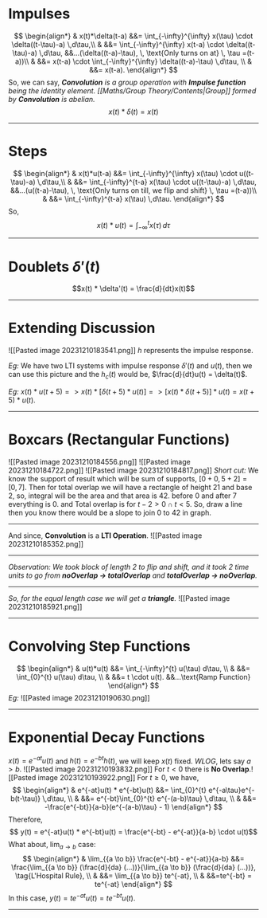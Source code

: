 # Impulses
$$
\begin{align*}
& x(t)*\delta(t-a) &&= \int_{-\infty}^{\infty} x(\tau) \cdot \delta((t-\tau)-a) \,d\tau,\\
& &&= \int_{-\infty}^{\infty} x(t-a) \cdot \delta((t-\tau)-a) \,d\tau, &&...(\delta((t-a)-\tau), \, \text{Only turns on at} \, \tau =(t-a))\\
& &&= x(t-a) \cdot \int_{-\infty}^{\infty} \delta((t-a)-\tau) \,d\tau, \\
& &&= x(t-a).
\end{align*}
$$
So, we can say, ***Convolution** is a group operation with **Impulse function** being the identity element. [[Maths/Group Theory/Contents|Group]] formed by **Convolution** is abelian.*$$x(t)*\delta(t) = x(t)$$
***
# Steps
$$
\begin{align*}
& x(t)*u(t-a) &&= \int_{-\infty}^{\infty} x(\tau) \cdot u((t-\tau)-a) \,d\tau,\\
& &&= \int_{-\infty}^{t-a} x(\tau) \cdot u((t-\tau)-a) \,d\tau, &&...(u((t-a)-\tau), \, \text{Only turns on till, we flip and shift} \, \tau =(t-a))\\
& &&=  \int_{-\infty}^{t-a} x(\tau) \,d\tau.
\end{align*}
$$
So, $$x(t)*u(t) = \int_{-\infty}^{t} x(\tau) \,d\tau$$
***
# Doublets $\delta'(t)$

$$x(t) * \delta'(t) = \frac{d}{dt}x(t)$$
***
# Extending Discussion
![[Pasted image 20231210183541.png]]
$h$ represents the impulse response.

*Eg:* We have two LTI systems with impulse response $\delta'(t)$ and $u(t)$, then we can use this picture and the $h_c(t)$ would be, $\frac{d}{dt}u(t) = \delta(t)$.

*Eg:* $x(t)*u(t+5) => x(t)*[\delta(t+5)*u(t)] => [x(t)*\delta(t+5)]*u(t) = x(t+5)*u(t)$.
***
# Boxcars (Rectangular Functions)
![[Pasted image 20231210184556.png]]
![[Pasted image 20231210184722.png]]
![[Pasted image 20231210184817.png]]
*Short cut:* We know the support of result which will be sum of supports, $[0+0, 5+2] = [0, 7]$.
Then for total overlap we will have a rectangle of height 21 and base 2, so, integral will be the area and that area is 42.
before 0 and after 7 everything is 0. and Total overlap is for $t-2>0 \cap t<5$. So, draw a line then you know there would be a slope to join 0 to 42 in graph. 
***
And since, **Convolution** is a **LTI Operation**.
![[Pasted image 20231210185352.png]]
***
*Observation: We took block of length $2$ to flip and shift, and it took 2 time units to go from **noOverlap -> totalOverlap** and **totalOverlap -> noOverlap**.*
***
*So, for the equal length case we will get a **triangle**.*
![[Pasted image 20231210185921.png]]
***
# Convolving Step Functions

$$
\begin{align*}
& u(t)*u(t) &&= \int_{-\infty}^{t} u(\tau) d\tau, \\
& &&= \int_{0}^{t} u(\tau) d\tau, \\
& &&= t \cdot u(t). &&...\text{Ramp Function}
\end{align*}
$$
*Eg:* ![[Pasted image 20231210190630.png]]
***
# Exponential Decay Functions
$x(t) = e^{-at}u(t)$ and $h(t) = e^{-bt}h(t)$, we will keep $x(t)$ fixed. $WLOG$, lets say $a \gt b$.
![[Pasted image 20231210193832.png]]
For $t<0$ there is **No Overlap**.![[Pasted image 20231210193922.png]]
For $t \geq 0$, we have,
$$
\begin{align*}
& e^{-at}u(t) * e^{-bt}u(t) &&= \int_{0}^{t} e^{-a\tau}e^{-b(t-\tau)} \,d\tau, \\
& &&= e^{-bt}\int_{0}^{t} e^{-(a-b)\tau} \,d\tau, \\
& &&= -\frac{e^{-bt}}{a-b}(e^{-(a-b)\tau} - 1)
\end{align*}
$$
Therefore,
$$ y(t) = e^{-at}u(t) * e^{-bt}u(t) = \frac{e^{-bt} - e^{-at}}{a-b} \cdot u(t)$$
What about, $\lim_{{a \to b}}$ case:
$$
\begin{align*}
& \lim_{{a \to b}} \frac{e^{-bt} - e^{-at}}{a-b} &&= \frac{\lim_{{a \to b}} (\frac{d}{da} (...))}{\lim_{{a \to b}} (\frac{d}{da} (...))}, \tag{L'Hospital Rule}, \\
& &&= \lim_{{a \to b}} te^{-at}, \\
& &&=te^{-bt} = te^{-at}
\end{align*}
$$
In this case, $y(t) = te^{-at}u(t) = te^{-bt}u(t)$.
***

